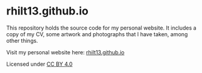 # rhilt13.github.io

This repository holds the source code for my personal website. It includes a copy of my CV, some artwork and photographs that I have taken, among other things.

Visit my personal website here: [rhilt13.github.io](https://rhilt13.github.io/)

Licensed under [CC BY 4.0](https://creativecommons.org/licenses/by/4.0/)
